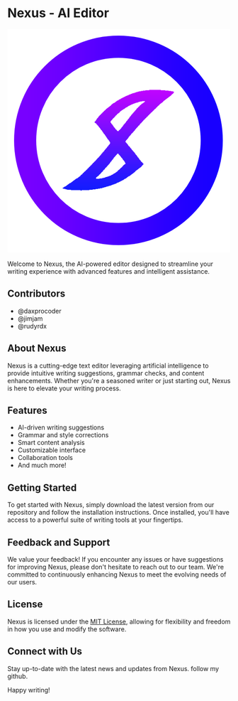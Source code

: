 # Nexus - AI Editor

![Nexus Logo](https://github.com/daxprocoder/Nexus/blob/main/src/assets/icon.png)

Welcome to Nexus, the AI-powered editor designed to streamline your writing experience with advanced features and intelligent assistance.

## Contributors
- @daxprocoder
- @jimjam
- @rudyrdx

## About Nexus
Nexus is a cutting-edge text editor leveraging artificial intelligence to provide intuitive writing suggestions, grammar checks, and content enhancements. Whether you're a seasoned writer or just starting out, Nexus is here to elevate your writing process.

## Features
- AI-driven writing suggestions
- Grammar and style corrections
- Smart content analysis
- Customizable interface
- Collaboration tools
- And much more!

## Getting Started
To get started with Nexus, simply download the latest version from our repository and follow the installation instructions. Once installed, you'll have access to a powerful suite of writing tools at your fingertips.

## Feedback and Support
We value your feedback! If you encounter any issues or have suggestions for improving Nexus, please don't hesitate to reach out to our team. We're committed to continuously enhancing Nexus to meet the evolving needs of our users.

## License
Nexus is licensed under the [MIT License](LICENSE), allowing for flexibility and freedom in how you use and modify the software.

## Connect with Us
Stay up-to-date with the latest news and updates from Nexus. follow my github.

Happy writing!
